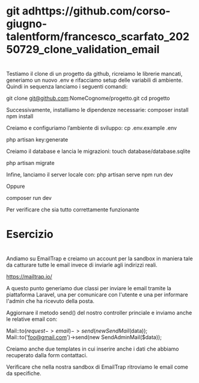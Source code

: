 # ############################################################################
# git adhttps://github.com/corso-giugno-talentform/francesco_scarfato_20250729_clone_validation_email
# ############################################################################

Testiamo il clone di un progetto da github, ricreiamo le librerie mancati,
generiamo un nuovo .env e rifacciamo setup delle variabili di ambiente.
Quindi in sequenza lanciamo i seguenti comandi:

git clone git@github.com:NomeCognome/progetto.git  cd progetto


Successivamente, installiamo le dipendenze necessarie:
composer install
npm install

Creiamo e configuriamo l’ambiente di sviluppo:
cp .env.example .env

php artisan key:generate

Creiamo il database e lancia le migrazioni:
touch database/database.sqlite

php artisan migrate

Infine, lanciamo il server locale con:
php artisan serve
npm run dev

Oppure

composer run dev

Per verificare che sia tutto correttamente funzionante

# ############################################################################
# Esercizio
# ############################################################################

Andiamo su EmailTrap e creiamo un account per la sandbox in maniera tale da catturare tutte le email invece di inviarle agli indirizzi reali.

https://mailtrap.io/

A questo punto generiamo due classi per inviare le email tramite la piattaforma Laravel, una per comunicare con l'utente e una per informare l'admin che ha ricevuto della posta.

Aggiornare il metodo send() del nostro controller princiale e inviamo anche le relative email con:

Mail::to($request->email)->send(new SendMail($data));
Mail::to('foo@gmail.com')->send(new SendAdminMail($data));

Creiamo anche due templates in cui inserire anche i dati che abbiamo recuperato dalla form contattaci.

Verificare che nella nostra sandbox di EmailTrap ritroviamo le email come da specifiche.